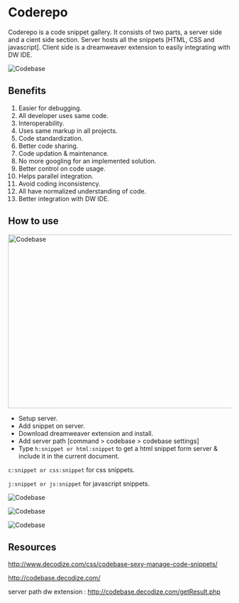 Coderepo 
=====================================
Coderepo is a code snippet gallery. It consists of two parts, a server side and a cient side section. Server hosts all the snippets [HTML, CSS and javascript]. Client side is a dreamweaver extension to easily integrating with DW IDE. 

![Codebase](http://decodize.com/demos/codebase/codebase.jpg)

Benefits
--------
1. Easier for debugging.
2. All developer uses same code.
3. Interoperability.
4. Uses same markup in all projects.
5. Code standardization.
6. Better code sharing.
7. Code updation & maintenance. 
8. No more googling for an implemented solution.
9. Better control on code usage.
10. Helps parallel integration.
11. Avoid coding inconsistency.
12. All have normalized understanding of code.
13. Better integration with DW IDE.


How to use
----------
<a href="http://www.youtube.com/embed/smJaNqtsONA" target="_blank">
  <img alt="Codebase" src="http://decodize.com/demos/codebase/codebase-youtube.jpg" width="640" height="391" />
</a>

* Setup server.
* Add snippet on server.
* Download dreamweaver extension and install.
* Add server path [command > codebase > codebase settings]
* Type
```h:snippet or html:snippet```
to get a html snippet form server & include it in the current document.

```c:snippet or css:snippet```
for css snippets.

```j:snippet or js:snippet```
for javascript snippets.

![Codebase](http://decodize.com/demos/codebase/dw-ext.jpg)

![Codebase](http://decodize.com/demos/codebase/dw-codebase.jpg)

![Codebase](http://decodize.com/demos/codebase/dw-codebase2.jpg)

Resources 
---------

http://www.decodize.com/css/codebase-sexy-manage-code-snippets/

http://codebase.decodize.com/

server path dw extension : http://codebase.decodize.com/getResult.php
